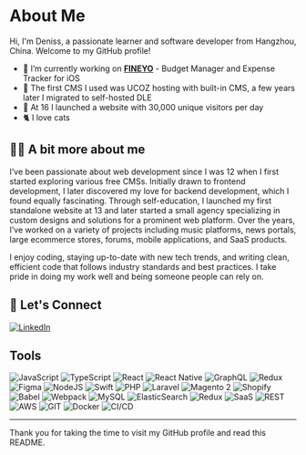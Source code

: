 
# About Me

Hi, I'm Deniss, a passionate learner and software developer from Hangzhou, China. Welcome to my GitHub profile!

- 🔭 I’m currently working on [**FINEYO**](https://fineyo.app/) - Budget Manager and Expense Tracker for iOS
- 📑 The first CMS I used was UCOZ hosting with built-in CMS, a few years later I migrated to self-hosted DLE
- 🎉 At 16 I launched a website with 30,000 unique visitors per day
- 🐈 I love cats

## 🙋‍♂️ A bit more about me

I’ve been passionate about web development since I was 12 when I first started exploring various free CMSs. Initially drawn to frontend development, I later discovered my love for backend development, which I found equally fascinating. Through self-education, I launched my first standalone website at 13 and later started a small agency specializing in custom designs and solutions for a prominent web platform. Over the years, I’ve worked on a variety of projects including music platforms, news portals, large ecommerce stores, forums, mobile applications, and SaaS products.

I enjoy coding, staying up-to-date with new tech trends, and writing clean, efficient code that follows industry standards and best practices. I take pride in doing my work well and being someone people can rely on.

## 💬 Let's Connect
[![LinkedIn](https://img.shields.io/badge/-LinkedIn-0a66c2?style=for-the-badge&logo=linkedin&logoColor=ffffff)]([https://github.com/yunwei37](https://www.linkedin.com/in/deniss-dubinin/))

## Tools
![JavaScript](https://img.shields.io/badge/JavaScript-%23F7DF1E.svg?style=for-the-badge&logo=javascript&logoColor=black)
![TypeScript](https://img.shields.io/badge/TypeScript-%23007ACC.svg?style=for-the-badge&logo=typescript&logoColor=white)
![React](https://img.shields.io/badge/React-%23000000.svg?style=for-the-badge&logo=react&logoColor=61DAFB)
![React Native](https://img.shields.io/badge/React%20Native-%23000000.svg?style=for-the-badge&logo=react&logoColor=61DAFB)
![GraphQL](https://img.shields.io/badge/GraphQL-%23000000.svg?style=for-the-badge&logo=graphql&logoColor=E10098)
![Redux](https://img.shields.io/badge/Redux-%23593d88.svg?style=for-the-badge&logo=redux&logoColor=white)
![Figma](https://img.shields.io/badge/Figma-%23F24E1E.svg?style=for-the-badge&logo=figma&logoColor=white)
![NodeJS](https://img.shields.io/badge/Node.js-%23417e38.svg?style=for-the-badge&logo=node.js&logoColor=white)
![Swift](https://img.shields.io/badge/Swift-%23F05138.svg?style=for-the-badge&logo=swift&logoColor=white)
![PHP](https://img.shields.io/badge/PHP-%23778CFF.svg?style=for-the-badge&logo=php&logoColor=white)
![Laravel](https://img.shields.io/badge/Laravel-%23FF2D20.svg?style=for-the-badge&logo=laravel&logoColor=white)
![Magento 2](https://img.shields.io/badge/Magento%202-%23F26C4F.svg?style=for-the-badge&logo=magento&logoColor=white)
![Shopify](https://img.shields.io/badge/Shopify-%23000C1D.svg?style=for-the-badge&logo=shopify&logoColor=white)
![Babel](https://img.shields.io/badge/Babel-%23F9DC3E.svg?style=for-the-badge&logo=babel&logoColor=black)
![Webpack](https://img.shields.io/badge/Webpack-%238DD6F9.svg?style=for-the-badge&logo=webpack&logoColor=black)
![MySQL](https://img.shields.io/badge/MySQL-%2300f.svg?style=for-the-badge&logo=mysql&logoColor=white)
![ElasticSearch](https://img.shields.io/badge/ElasticSearch-%23000000.svg?style=for-the-badge&logo=elasticsearch&logoColor=white)
![Redux](https://img.shields.io/badge/Redux-%23593d88.svg?style=for-the-badge&logo=redux&logoColor=white)
![SaaS](https://img.shields.io/badge/SaaS-%2300B0FF.svg?style=for-the-badge&logo=sass&logoColor=white)
![REST](https://img.shields.io/badge/REST-%23000000.svg?style=for-the-badge&logo=rest&logoColor=white)
![AWS](https://img.shields.io/badge/AWS-%23FF9900.svg?style=for-the-badge&logo=aws&logoColor=white)
![GIT](https://img.shields.io/badge/GIT-%23F14E32.svg?style=for-the-badge&logo=git&logoColor=white)
![Docker](https://img.shields.io/badge/Docker-%232496ED.svg?style=for-the-badge&logo=docker&logoColor=white)
![CI/CD](https://img.shields.io/badge/CI%2FCD-%23000F00.svg?style=for-the-badge&logo=github-actions&logoColor=white)

---

Thank you for taking the time to visit my GitHub profile and read this README.

